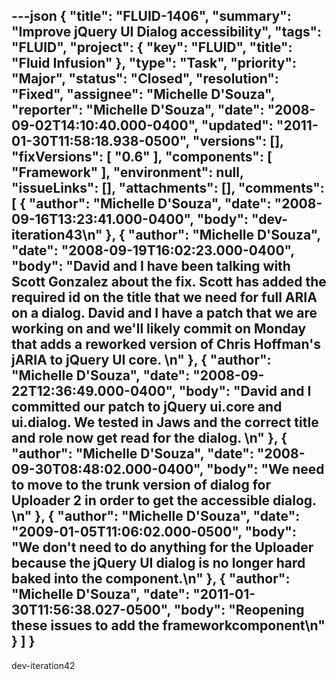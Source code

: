 ---json
{
  "title": "FLUID-1406",
  "summary": "Improve jQuery UI Dialog accessibility",
  "tags": "FLUID",
  "project": {
    "key": "FLUID",
    "title": "Fluid Infusion"
  },
  "type": "Task",
  "priority": "Major",
  "status": "Closed",
  "resolution": "Fixed",
  "assignee": "Michelle D'Souza",
  "reporter": "Michelle D'Souza",
  "date": "2008-09-02T14:10:40.000-0400",
  "updated": "2011-01-30T11:58:18.938-0500",
  "versions": [],
  "fixVersions": [
    "0.6"
  ],
  "components": [
    "Framework"
  ],
  "environment": null,
  "issueLinks": [],
  "attachments": [],
  "comments": [
    {
      "author": "Michelle D'Souza",
      "date": "2008-09-16T13:23:41.000-0400",
      "body": "dev-iteration43\n"
    },
    {
      "author": "Michelle D'Souza",
      "date": "2008-09-19T16:02:23.000-0400",
      "body": "David and I have been talking with Scott Gonzalez about the fix. Scott has added the required id on the title that we need for full ARIA on a dialog. David and I have a patch that we are working on and we'll likely commit on Monday that adds a reworked version of Chris Hoffman's jARIA to jQuery UI core.&#x20;\n"
    },
    {
      "author": "Michelle D'Souza",
      "date": "2008-09-22T12:36:49.000-0400",
      "body": "David and I committed our patch to jQuery ui.core and ui.dialog. We tested in Jaws and the correct title and role now get read for the dialog.&#x20;\n"
    },
    {
      "author": "Michelle D'Souza",
      "date": "2008-09-30T08:48:02.000-0400",
      "body": "We need to move to the trunk version of dialog for Uploader 2 in order to get the accessible dialog.&#x20;\n"
    },
    {
      "author": "Michelle D'Souza",
      "date": "2009-01-05T11:06:02.000-0500",
      "body": "We don't need to do anything for the Uploader because the jQuery UI dialog is no longer hard baked into the component.\n"
    },
    {
      "author": "Michelle D'Souza",
      "date": "2011-01-30T11:56:38.027-0500",
      "body": "Reopening these issues to add the frameworkcomponent\n"
    }
  ]
}
---
dev-iteration42

        